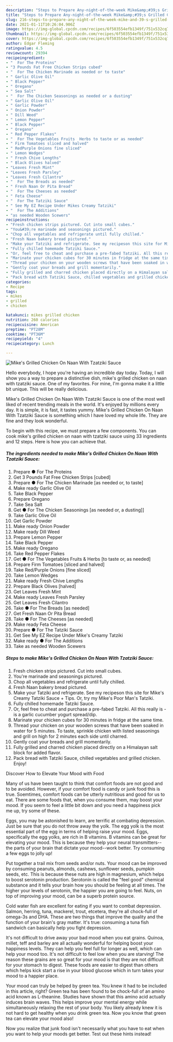```yaml
---
description: "Steps to Prepare Any-night-of-the-week Mike&amp;#39;s Grilled Chicken On Naan With Tzatziki Sauce"
title: "Steps to Prepare Any-night-of-the-week Mike&amp;#39;s Grilled Chicken On Naan With Tzatziki Sauce"
slug: 216-steps-to-prepare-any-night-of-the-week-mike-and-39-s-grilled-chicken-on-naan-with-tzatziki-sauce
date: 2021-01-11T10:26:04.906Z
image: https://img-global.cpcdn.com/recipes/6f503554efb1349f/751x532cq70/mikes-grilled-chicken-on-naan-with-tzatziki-sauce-recipe-main-photo.jpg
thumbnail: https://img-global.cpcdn.com/recipes/6f503554efb1349f/751x532cq70/mikes-grilled-chicken-on-naan-with-tzatziki-sauce-recipe-main-photo.jpg
cover: https://img-global.cpcdn.com/recipes/6f503554efb1349f/751x532cq70/mikes-grilled-chicken-on-naan-with-tzatziki-sauce-recipe-main-photo.jpg
author: Edgar Fleming
ratingvalue: 4.5
reviewcount: 29394
recipeingredient:
- "  For The Proteins"
- "3 Pounds Fat Free Chicken Strips cubed"
- "  For The Chicken Marinade as needed or to taste"
- " Garlic Olive Oil"
- " Black Pepper"
- " Oregano"
- " Sea Salt"
- "  For The Chicken Seasonings as needed or a dusting"
- " Garlic Olive Oil"
- " Garlic Powder"
- " Onion Powder"
- " Dill Weed"
- " Lemon Pepper"
- " Black Pepper"
- " Oregano"
- " Red Pepper Flakes"
- "  For The Vegetables Fruits  Herbs to taste or as needed"
- " Firm Tomatoes sliced and halved"
- " RedPurple Onions fine sliced"
- " Lemon Wedges"
- " Fresh Chive Lengths"
- " Black Olives halved"
- "Leaves Fresh Mint"
- "Leaves Fresh Parsley"
- "Leaves Fresh Cilantro"
- "  For The Breads as needed"
- " Fresh Naan Or Pita Bread"
- "  For The Cheeses as needed"
- " Feta Cheese"
- "  For The Tatziki Sauce"
- " See My EZ Recipe Under Mikes Creamy Tatziki"
- "  For The Additions"
- "as needed Wooden Scewers"
recipeinstructions:
- "Fresh chicken strips pictured. Cut into small cubes."
- "You&#39;re marinade and seasonings pictured."
- "Chop all vegetables and refrigerate until fully chilled."
- "Fresh Naan bakery bread pictured."
- "Make your Tatziki and refrigerate. See my recipeson this site for Mike&#39;s Creamy Tatziki Sauce + Tips. Or, try my Mike&#39;s Poor Man&#39;s Tatziki."
- "Fully chilled homemade Tatziki Sauce."
- "Or, feel free to cheat and purchase a pre-fabed Tatziki. All this really is - is a garlic cucumber yogurt spread/dip."
- "Marinate your chicken cubes for 30 minutes in fridge at the same time."
- "Thread your chicken on your wooden screws that have been soaked in water for 5 minutes. To taste, sprinkle chicken with listed seasonings and grill on high for 2 minutes each side until charred."
- "Gently coat your breads and grill momentarily."
- "Fully grilled and charred chicken placed directly on a Himalayan salt block for added flavor."
- "Pack bread with Tatziki Sauce, chilled vegetables and grilled chicken. Enjoy!"
categories:
- Recipe
tags:
- mikes
- grilled
- chicken

katakunci: mikes grilled chicken 
nutrition: 260 calories
recipecuisine: American
preptime: "PT28M"
cooktime: "PT36M"
recipeyield: "4"
recipecategory: Lunch

---
```



![Mike&#39;s Grilled Chicken On Naan With Tzatziki Sauce](https://img-global.cpcdn.com/recipes/6f503554efb1349f/751x532cq70/mikes-grilled-chicken-on-naan-with-tzatziki-sauce-recipe-main-photo.jpg)

Hello everybody, I hope you're having an incredible day today. Today, I will show you a way to prepare a distinctive dish, mike&#39;s grilled chicken on naan with tzatziki sauce. One of my favorites. For mine, I'm gonna make it a little bit unique. This will be really delicious.



Mike&#39;s Grilled Chicken On Naan With Tzatziki Sauce is one of the most well liked of recent trending meals in the world. It's enjoyed by millions every day. It is simple, it is fast, it tastes yummy. Mike&#39;s Grilled Chicken On Naan With Tzatziki Sauce is something which I have loved my whole life. They are fine and they look wonderful.


To begin with this recipe, we must prepare a few components. You can cook mike&#39;s grilled chicken on naan with tzatziki sauce using 33 ingredients and 12 steps. Here is how you can achieve that.

<!--inarticleads1-->

##### The ingredients needed to make Mike&#39;s Grilled Chicken On Naan With Tzatziki Sauce:

1. Prepare  ● For The Proteins
1. Get 3 Pounds Fat Free Chicken Strips [cubed]
1. Prepare  ● For The Chicken Marinade [as needed or, to taste]
1. Make ready  Garlic Olive Oil
1. Take  Black Pepper
1. Prepare  Oregano
1. Take  Sea Salt
1. Get  ● For The Chicken Seasonings [as needed or, a dusting]]
1. Take  Garlic Olive Oil
1. Get  Garlic Powder
1. Make ready  Onion Powder
1. Make ready  Dill Weed
1. Prepare  Lemon Pepper
1. Take  Black Pepper
1. Make ready  Oregano
1. Take  Red Pepper Flakes
1. Get  ● For The Vegetables Fruits &amp; Herbs [to taste or, as needed]
1. Prepare  Firm Tomatoes [sliced and halved]
1. Take  Red/Purple Onions [fine sliced]
1. Take  Lemon Wedges
1. Make ready  Fresh Chive Lengths
1. Prepare  Black Olives [halved]
1. Get Leaves Fresh Mint
1. Make ready Leaves Fresh Parsley
1. Get Leaves Fresh Cilantro
1. Take  ● For The Breads [as needed]
1. Get  Fresh Naan Or Pita Bread
1. Take  ● For The Cheeses [as needed]
1. Make ready  Feta Cheese
1. Prepare  ● For The Tatziki Sauce
1. Get  See My EZ Recipe Under Mike&#39;s Creamy Tatziki
1. Make ready  ● For The Additions
1. Take as needed Wooden Scewers




<!--inarticleads2-->

##### Steps to make Mike&#39;s Grilled Chicken On Naan With Tzatziki Sauce:

1. Fresh chicken strips pictured. Cut into small cubes.
1. You&#39;re marinade and seasonings pictured.
1. Chop all vegetables and refrigerate until fully chilled.
1. Fresh Naan bakery bread pictured.
1. Make your Tatziki and refrigerate. See my recipeson this site for Mike&#39;s Creamy Tatziki Sauce + Tips. Or, try my Mike&#39;s Poor Man&#39;s Tatziki.
1. Fully chilled homemade Tatziki Sauce.
1. Or, feel free to cheat and purchase a pre-fabed Tatziki. All this really is - is a garlic cucumber yogurt spread/dip.
1. Marinate your chicken cubes for 30 minutes in fridge at the same time.
1. Thread your chicken on your wooden screws that have been soaked in water for 5 minutes. To taste, sprinkle chicken with listed seasonings and grill on high for 2 minutes each side until charred.
1. Gently coat your breads and grill momentarily.
1. Fully grilled and charred chicken placed directly on a Himalayan salt block for added flavor.
1. Pack bread with Tatziki Sauce, chilled vegetables and grilled chicken. Enjoy!




Discover How to Elevate Your Mood with Food


Many of us have been taught to think that comfort foods are not good and to be avoided. However, if your comfort food is candy or junk food this is true. Soemtimes, comfort foods can be utterly nutritious and good for us to eat. There are some foods that, when you consume them, may boost your mood. If you seem to feel a little bit down and you need a happiness pick me up, try some of these.

Eggs, you may be astonished to learn, are terrific at combating depression. Just be sure that you do not throw away the yolk. The egg yolk is the most essential part of the egg in terms of helping raise your mood. Eggs, specifically the egg yolks, are rich in B vitamins. B vitamins can be great for elevating your mood. This is because they help your neural transmitters--the parts of your brain that dictate your mood--work better. Try consuming a few eggs to jolly up!

Put together a trail mix from seeds and/or nuts. Your mood can be improved by consuming peanuts, almonds, cashews, sunflower seeds, pumpkin seeds, etc. This is because these nuts are high in magnesium, which helps to boost serotonin production. Serotonin is called the "feel good" chemical substance and it tells your brain how you should be feeling at all times. The higher your levels of serotonin, the happier you are going to feel. Nuts, on top of improving your mood, can be a superb protein source.

Cold water fish are excellent for eating if you want to combat depression. Salmon, herring, tuna, mackerel, trout, etcetera, they're all chock-full of omega-3s and DHA. These are two things that improve the quality and the function of your brain's gray matter. It's true: consuming a tuna fish sandwich can basically help you fight depression. 

It's not difficult to drive away your bad mood when you eat grains. Quinoa, millet, teff and barley are all actually wonderful for helping boost your happiness levels. They can help you feel full for longer as well, which can help your mood too. It's not difficult to feel low when you are starving! The reason these grains are so great for your mood is that they are not difficult for your stomach to digest. These foods are easier to digest than others which helps kick start a rise in your blood glucose which in turn takes your mood to a happier place.

Your mood can truly be helped by green tea. You knew it had to be included in this article, right? Green tea has been found to be chock-full of an amino acid known as L-theanine. Studies have shown that this amino acid actually induces brain waves. This helps improve your mental energy while simultaneously relaxing the rest of your body. You likely already knew it is not hard to get healthy when you drink green tea. Now you know that green tea can elevate your mood also!

Now you realize that junk food isn't necessarily what you have to eat when you want to help your moods get better. Test out  these hints  instead!

